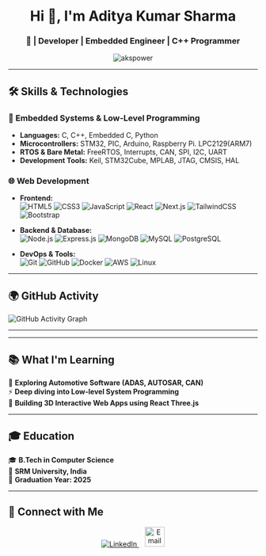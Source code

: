 <h1 align="center">Hi 👋, I'm Aditya Kumar Sharma</h1>
<h3 align="center">🚀 | Developer | Embedded Engineer | C++ Programmer</h3>

<p align="center">
  <img src="https://komarev.com/ghpvc/?username=akspower&label=Profile%20views&color=0e75b6&style=flat" alt="akspower" />
</p>

---

## 🛠️ **Skills & Technologies**

### 🔌 Embedded Systems & Low-Level Programming
- **Languages:** C, C++, Embedded C, Python  
- **Microcontrollers:** STM32, PIC, Arduino, Raspberry Pi. LPC2129(ARM7)  
- **RTOS & Bare Metal:** FreeRTOS, Interrupts, CAN, SPI, I2C, UART  
- **Development Tools:** Keil, STM32Cube, MPLAB, JTAG, CMSIS, HAL  

### 🌐 Web Development
- **Frontend:**  
  ![HTML5](https://skillicons.dev/icons?i=html) ![CSS3](https://skillicons.dev/icons?i=css) 
  ![JavaScript](https://skillicons.dev/icons?i=js) ![React](https://skillicons.dev/icons?i=react) 
  ![Next.js](https://skillicons.dev/icons?i=nextjs) ![TailwindCSS](https://skillicons.dev/icons?i=tailwind) 
  ![Bootstrap](https://skillicons.dev/icons?i=bootstrap)  

- **Backend & Database:**  
  ![Node.js](https://skillicons.dev/icons?i=nodejs) ![Express.js](https://skillicons.dev/icons?i=express) 
  ![MongoDB](https://skillicons.dev/icons?i=mongodb) ![MySQL](https://skillicons.dev/icons?i=mysql) 
  ![PostgreSQL](https://skillicons.dev/icons?i=postgres)  

- **DevOps & Tools:**  
  ![Git](https://skillicons.dev/icons?i=git) ![GitHub](https://skillicons.dev/icons?i=github) 
  ![Docker](https://skillicons.dev/icons?i=docker) ![AWS](https://skillicons.dev/icons?i=aws) 
  ![Linux](https://skillicons.dev/icons?i=linux)   

---

## 🌍 **GitHub Activity**
![GitHub Activity Graph](https://github-readme-activity-graph.vercel.app/graph?username=akspower&theme=radical)

---

---

## 📚 **What I'm Learning**
🚗 **Exploring Automotive Software (ADAS, AUTOSAR, CAN)**  
⚡ **Deep diving into Low-level System Programming**  
🎨 **Building 3D Interactive Web Apps using React Three.js**  

---

## 🎓 **Education**
🎓 **B.Tech in Computer Science**  
🏫 **SRM University, India**  
📅 **Graduation Year: 2025**

---

## 🔗 **Connect with Me**
<p align="center">
  <a href="https://linkedin.com/in/aditya-kumar-sharma-73447621a" target="blank">
    <img src="https://skillicons.dev/icons?i=linkedin" alt="LinkedIn" />
  </a>
  &nbsp;&nbsp;
  <a href="mailto:adityakumarsharmapower@gmail.com">
    <img src="https://upload.wikimedia.org/wikipedia/commons/4/4e/Gmail_Icon.png" alt="Email" height="40" width="40"/>
  </a>
</p>
